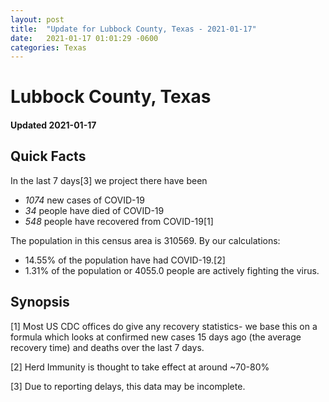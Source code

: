 ```yaml
---
layout: post
title:  "Update for Lubbock County, Texas - 2021-01-17"
date:   2021-01-17 01:01:29 -0600
categories: Texas
---
```


# Lubbock County, Texas
#### Updated 2021-01-17

## Quick Facts

In the last 7 days[3] we project there have been
- *1074* new cases of COVID-19
- *34* people have died of COVID-19
- *548* people have recovered from COVID-19[1]

The population in this census area is 310569. By our calculations:
- 14.55% of the population have had COVID-19.[2]
- 1.31% of the population or 4055.0 people are actively fighting the virus.

## Synopsis




[1] Most US CDC offices do give any recovery statistics- we base this on a formula which looks at confirmed new cases
15 days ago (the average recovery time) and deaths over the last 7 days.

[2] Herd Immunity is thought to take effect at around ~70-80%

[3] Due to reporting delays, this data may be incomplete.
 
    